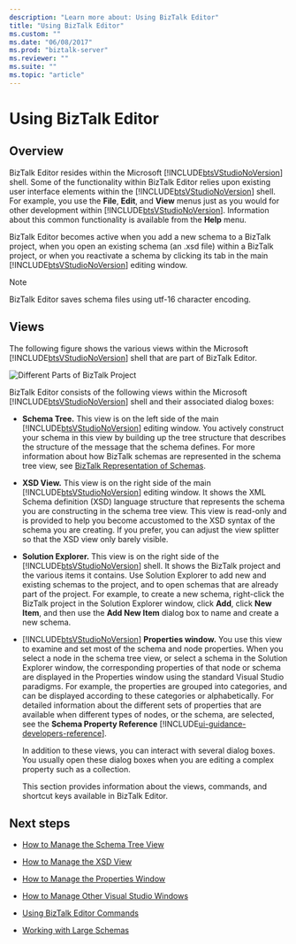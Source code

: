 ```yaml
---
description: "Learn more about: Using BizTalk Editor"
title: "Using BizTalk Editor"
ms.custom: ""
ms.date: "06/08/2017"
ms.prod: "biztalk-server"
ms.reviewer: ""
ms.suite: ""
ms.topic: "article"
---
```

# Using BizTalk Editor

## Overview
BizTalk Editor resides within the Microsoft [!INCLUDE[btsVStudioNoVersion](../includes/btsvstudionoversion-md.md)] shell. Some of the functionality within BizTalk Editor relies upon existing user interface elements within the [!INCLUDE[btsVStudioNoVersion](../includes/btsvstudionoversion-md.md)] shell. For example, you use the **File**, **Edit**, and **View** menus just as you would for other development within [!INCLUDE[btsVStudioNoVersion](../includes/btsvstudionoversion-md.md)]. Information about this common functionality is available from the **Help** menu.  
  
 BizTalk Editor becomes active when you add a new schema to a BizTalk project, when you open an existing schema (an .xsd file) within a BizTalk project, or when you reactivate a schema by clicking its tab in the main [!INCLUDE[btsVStudioNoVersion](../includes/btsvstudionoversion-md.md)] editing window.  
  
> [!NOTE]
>  BizTalk Editor saves schema files using utf-16 character encoding.  

## Views  
 The following figure shows the various views within the Microsoft [!INCLUDE[btsVStudioNoVersion](../includes/btsvstudionoversion-md.md)] shell that are part of BizTalk Editor.  
  
 ![Different Parts of BizTalk Project](../core/media/differentpartsofbiztalkserver.gif "DifferentpartsofBizTalkServer")  
  
 BizTalk Editor consists of the following views within the Microsoft [!INCLUDE[btsVStudioNoVersion](../includes/btsvstudionoversion-md.md)] shell and their associated dialog boxes:  
  
- **Schema Tree.** This view is on the left side of the main [!INCLUDE[btsVStudioNoVersion](../includes/btsvstudionoversion-md.md)] editing window. You actively construct your schema in this view by building up the tree structure that describes the structure of the message that the schema defines. For more information about how BizTalk schemas are represented in the schema tree view, see [BizTalk Representation of Schemas](../core/biztalk-representation-of-schemas.md).  
  
- **XSD View.** This view is on the right side of the main [!INCLUDE[btsVStudioNoVersion](../includes/btsvstudionoversion-md.md)] editing window. It shows the XML Schema definition (XSD) language structure that represents the schema you are constructing in the schema tree view. This view is read-only and is provided to help you become accustomed to the XSD syntax of the schema you are creating. If you prefer, you can adjust the view splitter so that the XSD view only barely visible.  
  
- **Solution Explorer.** This view is on the right side of the [!INCLUDE[btsVStudioNoVersion](../includes/btsvstudionoversion-md.md)] shell. It shows the BizTalk project and the various items it contains. Use Solution Explorer to add new and existing schemas to the project, and to open schemas that are already part of the project. For example, to create a new schema, right-click the BizTalk project in the Solution Explorer window, click **Add**, click **New Item**, and then use the **Add New Item** dialog box to name and create a new schema.  
  
- [!INCLUDE[btsVStudioNoVersion](../includes/btsvstudionoversion-md.md)]  **Properties window.** You use this view to examine and set most of the schema and node properties. When you select a node in the schema tree view, or select a schema in the Solution Explorer window, the corresponding properties of that node or schema are displayed in the Properties window using the standard Visual Studio paradigms. For example, the properties are grouped into categories, and can be displayed according to these categories or alphabetically. For detailed information about the different sets of properties that are available when different types of nodes, or the schema, are selected, see the **Schema Property Reference** [!INCLUDE[ui-guidance-developers-reference](../includes/ui-guidance-developers-reference.md)].
  
  In addition to these views, you can interact with several dialog boxes. You usually open these dialog boxes when you are editing a complex property such as a collection.  
  
  This section provides information about the views, commands, and shortcut keys available in BizTalk Editor.  
  
## Next steps 
  
-   [How to Manage the Schema Tree View](../core/how-to-manage-the-schema-tree-view.md)  
  
-   [How to Manage the XSD View](../core/how-to-manage-the-xsd-view.md)  
  
-   [How to Manage the Properties Window](../core/how-to-manage-the-properties-window.md)  
  
-   [How to Manage Other Visual Studio Windows](../core/how-to-manage-other-visual-studio-windows.md)  
  
-   [Using BizTalk Editor Commands](../core/using-biztalk-editor-commands.md)  
  
-   [Working with Large Schemas](../core/working-with-large-schemas.md)
